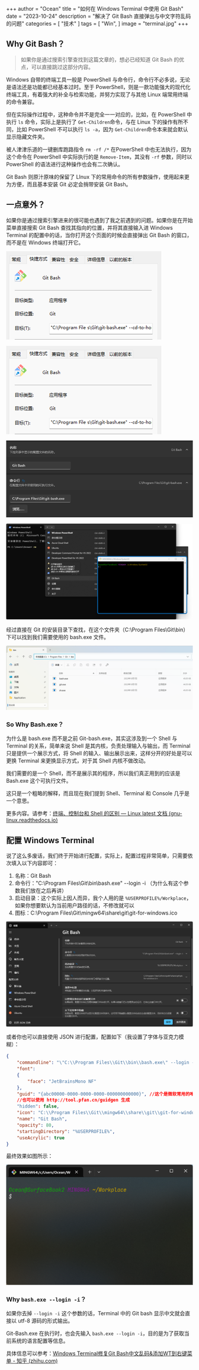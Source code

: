+++
author = "Ocean"
title = "如何在 Windows Terminal 中使用 Git Bash"
date = "2023-10-24"
description = "解决了 Git Bash 直接弹出与中文字符乱码的问题"
categories = [
    "技术"
]
tags = [
    "Win",
]
image = "terminal.jpg"
+++


## Why Git Bash？

> 如果你是通过搜索引擎查找到这篇文章的，想必已经知道 Git Bash 的优点，可以直接跳过这部分内容。

Windows 自带的终端工具一般是 PowerShell 与命令行，命令行不必多说，无论是语法还是功能都已经基本过时。至于 PowerShell，则是一款功能强大的现代化终端工具，有着强大的补全与检索功能，并努力实现了与其他 Linux 端常用终端的命令兼容。

但在实际操作过程中，这种命令并不是完全一一对应的，比如，在 PowerShell 中执行 `ls`​ 命令，实际上是执行了 `Get-Children`​ 命令，与在 Linux 下的操作有所不同，比如 PowerShell 不可以执行 `ls -a`​，因为 `Get-Children`​ 命令本来就会默认显示隐藏文件夹。

被人津津乐道的一键删库跑路指令 `rm -rf /*`​ 在PowerShell 中也无法执行，因为这个命令在 PowerShell 中实际执行的是 `Remove-Item`​，其没有 `-rf`​ 参数，同时以 PowerShell 的语法进行这种操作也会有二次确认。

Git Bash 则原汁原味的保留了 LInux 下的常用命令的所有参数操作，使用起来更为方便，而且基本安装 Git 必定会捎带安装 Git Bash。

## 一点意外？

如果你是通过搜索引擎进来的很可能也遇到了我之前遇到的问题。如果你是在开始菜单直接搜索 Git Bash 查找其指向的位置，并将其直接输入进 Windows Terminal 的配置中的话，当你打开这个页面的时候会直接弹出 Git Bash 的窗口，而不是在 Windows 终端打开它。

![找到 Git Bash 指向的地址](image-20231024235312-4bz31zs.png)

![找到 Git Bash 指向的地址](image-20231024235312-4bz31zs.png)​

​![将其复制进去，简单的 Windows 终端配置](image-20231024235314-cpn0dhh.png)

![image](image-20231024235827-yza91t0.png "直接弹出 Git Bash 自己的窗口，而不是在 Terminal 里面打开")​​

经过直接在 Git 的安装目录下查找，在这个文件夹（C:\Program Files\Git\bin）下可以找到我们需要使用的 bash.exe 文件。

![image](image-20231025001956-wextwix.png)​

### So Why Bash.exe？

为什么是 bash.exe 而不是之前 Git-bash.exe，其实这涉及到一个 Shell 与 Terminal 的关系，简单来说 Shell 是其内核，负责处理输入与输出，而 Terminal 只是提供一个展示方式，将 Shell 的输入、输出展示出来，这样分开的好处是可以更换 Terminal 来更换显示方式，对于其 Shell 内核不做改动。

我们需要的是一个 Shell，而不是展示其的程序，所以我们真正用到的应该是 Bash.exe 这个可执行文件。

这只是一个粗略的解释，而且现在我们提到 Shell、Terminal 和 Console 几乎是一个意思。

更多内容。请参考：[终端、控制台和 Shell 的区别 — Linux latest 文档 (gnu-linux.readthedocs.io)](https://gnu-linux.readthedocs.io/zh/latest/Chapter03/40_console.html)

## 配置 Windows Terminal

说了这么多废话，我们终于开始进行配置，实际上，配置过程非常简单，只需要依次填入以下内容即可：

1. 名称：Git Bash
2. 命令行："C:\Program Files\Git\bin\bash.exe"  --login -i （为什么有这个参数我们放在之后再讲）
3. 启动目录：这个实际上因人而异，我个人用的是 `%USERPROFILE%/Workplace`​，如果你想要默认为当前用户路径的话，不修改就可以
4. 图标：C:\Program Files\Git\mingw64\share\git\git-for-windows.ico

​​![image](image-20231025012632-4srfifh.png)​​​

或者你也可以直接使用 JSON 进行配置，配置如下（我设置了字体与亚克力模糊）：

```json
{
    "commandline": "\"C:\\Program Files\\Git\\bin\\bash.exe\" --login -i",
    "font": 
    {
        "face": "JetBrainsMono NF"
    },
    "guid": "{abc00000-0000-0000-0000-000000000000}", //这个是微软常用的唯一识别码，改不改都行，没什么用
    //也可以使用 http://tool.pfan.cn/guidgen 生成
    "hidden": false,
    "icon": "C:\\Program Files\\Git\\mingw64\\share\\git\\git-for-windows.ico",
    "name": "Git Bash",
    "opacity": 80,
    "startingDirectory": "%USERPROFILE%",
    "useAcrylic": true
}
```

最终效果如图所示：

​![image](image-20231025004652-1gi5mn3.png "最终的 Terminal 效果")​​

### Why `bash.exe --login -i`​？

如果你去掉 `--login -i`​ 这个参数的话，Terminal 中的 Git bash 显示中文就会直接以 utf-8 源码的形式输出。

Git-Bash.exe 在执行时，也会先输入 `bash.exe --login -i`​，目的是为了获取当前系统的语言配置等信息。

具体信息可以参考：[Windows Terminal修复Git Bash中文乱码&amp;添加WT到右键菜单 - 知乎 (zhihu.com)](https://zhuanlan.zhihu.com/p/166407830)

‍

